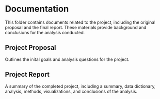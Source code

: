 # Documentation 
This folder contains documents related to the project, including the original proposal and the final report. These materials provide background and conclusions for the analysis conducted.

## Project Proposal 
Outlines the inital goals and analysis questions for the project. 

## Project Report 
A summary of the completed project, including a summary, data dictionary, analysis, methods, visualizations, and conclusions of the analysis. 
